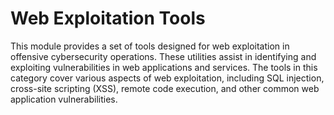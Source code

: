 # Web Exploitation Tools

This module provides a set of tools designed for web exploitation in offensive cybersecurity operations. These utilities assist in identifying and exploiting vulnerabilities in web applications and services. The tools in this category cover various aspects of web exploitation, including SQL injection, cross-site scripting (XSS), remote code execution, and other common web application vulnerabilities.